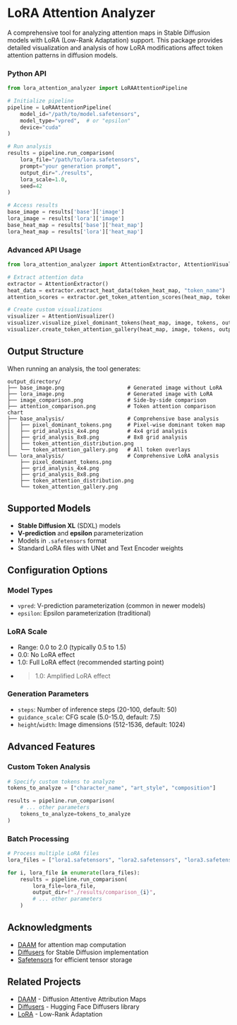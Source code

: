 # LoRA Attention Analyzer

A comprehensive tool for analyzing attention maps in Stable Diffusion models with LoRA (Low-Rank Adaptation) support. This package provides detailed visualization and analysis of how LoRA modifications affect token attention patterns in diffusion models.

### Python API

```python
from lora_attention_analyzer import LoRAAttentionPipeline

# Initialize pipeline
pipeline = LoRAAttentionPipeline(
    model_id="/path/to/model.safetensors",
    model_type="vpred",  # or "epsilon"
    device="cuda"
)

# Run analysis
results = pipeline.run_comparison(
    lora_file="/path/to/lora.safetensors",
    prompt="your generation prompt",
    output_dir="./results",
    lora_scale=1.0,
    seed=42
)

# Access results
base_image = results['base']['image']
lora_image = results['lora']['image']
base_heat_map = results['base']['heat_map']
lora_heat_map = results['lora']['heat_map']
```

### Advanced API Usage

```python
from lora_attention_analyzer import AttentionExtractor, AttentionVisualizer

# Extract attention data
extractor = AttentionExtractor()
heat_data = extractor.extract_heat_data(token_heat_map, "token_name")
attention_scores = extractor.get_token_attention_scores(heat_map, tokens)

# Create custom visualizations
visualizer = AttentionVisualizer()
visualizer.visualize_pixel_dominant_tokens(heat_map, image, tokens, output_dir)
visualizer.create_token_attention_gallery(heat_map, image, tokens, output_dir)
```

## Output Structure

When running an analysis, the tool generates:

```
output_directory/
├── base_image.png                    # Generated image without LoRA
├── lora_image.png                    # Generated image with LoRA
├── image_comparison.png              # Side-by-side comparison
├── attention_comparison.png          # Token attention comparison chart
├── base_analysis/                    # Comprehensive base analysis
│   ├── pixel_dominant_tokens.png     # Pixel-wise dominant token map
│   ├── grid_analysis_4x4.png         # 4x4 grid analysis
│   ├── grid_analysis_8x8.png         # 8x8 grid analysis
│   ├── token_attention_distribution.png
│   └── token_attention_gallery.png   # All token overlays
└── lora_analysis/                    # Comprehensive LoRA analysis
    ├── pixel_dominant_tokens.png
    ├── grid_analysis_4x4.png
    ├── grid_analysis_8x8.png
    ├── token_attention_distribution.png
    └── token_attention_gallery.png
```

## Supported Models

- **Stable Diffusion XL** (SDXL) models
- **V-prediction** and **epsilon** parameterization
- Models in `.safetensors` format
- Standard LoRA files with UNet and Text Encoder weights

## Configuration Options

### Model Types
- `vpred`: V-prediction parameterization (common in newer models)
- `epsilon`: Epsilon parameterization (traditional)

### LoRA Scale
- Range: 0.0 to 2.0 (typically 0.5 to 1.5)
- 0.0: No LoRA effect
- 1.0: Full LoRA effect (recommended starting point)
- >1.0: Amplified LoRA effect

### Generation Parameters
- `steps`: Number of inference steps (20-100, default: 50)
- `guidance_scale`: CFG scale (5.0-15.0, default: 7.5)
- `height`/`width`: Image dimensions (512-1536, default: 1024)

## Advanced Features

### Custom Token Analysis
```python
# Specify custom tokens to analyze
tokens_to_analyze = ["character_name", "art_style", "composition"]

results = pipeline.run_comparison(
    # ... other parameters
    tokens_to_analyze=tokens_to_analyze
)
```

### Batch Processing
```python
# Process multiple LoRA files
lora_files = ["lora1.safetensors", "lora2.safetensors", "lora3.safetensors"]

for i, lora_file in enumerate(lora_files):
    results = pipeline.run_comparison(
        lora_file=lora_file,
        output_dir=f"./results/comparison_{i}",
        # ... other parameters
    )
```

## Acknowledgments

- [DAAM](https://github.com/castorini/daam) for attention map computation
- [Diffusers](https://github.com/huggingface/diffusers) for Stable Diffusion implementation
- [Safetensors](https://github.com/huggingface/safetensors) for efficient tensor storage

## Related Projects

- [DAAM](https://github.com/castorini/daam) - Diffusion Attentive Attribution Maps
- [Diffusers](https://github.com/huggingface/diffusers) - Hugging Face Diffusers library
- [LoRA](https://github.com/microsoft/LoRA) - Low-Rank Adaptation